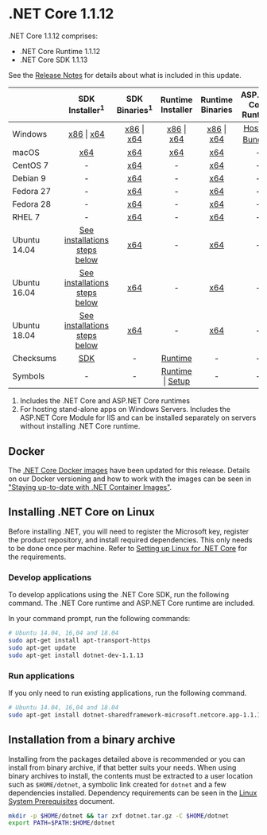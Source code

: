 # .NET Core 1.1.12

.NET Core 1.1.12 comprises:

* .NET Core Runtime 1.1.12
* .NET Core SDK 1.1.13

See the [Release Notes](https://github.com/dotnet/core/blob/main/release-notes/1.1/1.1.12.md) for details about what is included in this update.

|           | SDK Installer<sup>1</sup>                                   | SDK Binaries<sup>1</sup>                            | Runtime Installer                                        | Runtime Binaries                                 | ASP.NET Core Runtime           |
| --------- | :------------------------------------------:     | :----------------------:                 | :---------------------------:                            | :-------------------------:                      | :-----------------:            |
| Windows   | [x86][dotnet-dev-win-x86.exe] \| [x64][dotnet-dev-win-x64.exe] | [x86][dotnet-dev-win-x86.zip] \| [x64][dotnet-dev-win-x64.zip] | [x86][dotnet-win-x86.exe] \| [x64][dotnet-win-x64.exe] | [x86][dotnet-win-x86.zip] \| [x64][dotnet-win-x64.zip] | [Hosting Bundle][DotNetCore-WindowsHosting.exe]<sup>1</sup> |
| macOS     | [x64][dotnet-dev-osx-x64.pkg]  | [x64][dotnet-dev-osx-x64.tar.gz]     | [x64][dotnet-osx-x64.pkg] | [x64][dotnet-osx-x64.tar.gz] | - |
| CentOS 7  | - | [x64][dotnet-dev-centos-x64.tar.gz] | - | [x64][dotnet-centos-x64.tar.gz]  | - |
| Debian 9  | - | [x64][dotnet-dev-debian.9-x64.tar.gz] | - | [x64][dotnet-debian.9-x64.tar.gz]  | - |
| Fedora 27   | -                                                | [x64][dotnet-dev-fedora.27-x64.tar.gz] | -                                                        | [x64][dotnet-fedora.27-x64.tar.gz] | - |
| Fedora 28   | -                                                | [x64][dotnet-dev-fedora.28-x64.tar.gz] | -                                                        | [x64][dotnet-fedora.28-x64.tar.gz] | - |
| RHEL 7    | -                                                | [x64][dotnet-dev-rhel-x64.tar.gz]                    | -                                                        | [x64][dotnet-rhel-x64.tar.gz] | - |
| Ubuntu 14.04 | [See installations steps below](#installing-net-core-on-linux)   | [x64][dotnet-dev-ubuntu-x64.tar.gz]       | - | [x64][dotnet-ubuntu-x64.tar.gz] | - |
| Ubuntu 16.04 | [See installations steps below](#installing-net-core-on-linux)   | [x64][dotnet-dev-ubuntu.16.04-x64.tar.gz] | - | [x64][dotnet-ubuntu.16.04-x64.tar.gz] | - |
| Ubuntu 18.04 | [See installations steps below](#installing-net-core-on-linux)   | [x64][dotnet-dev-ubuntu.18.04-x64.tar.gz] | - | [x64][dotnet-ubuntu.18.04-x64.tar.gz] | - |
| Checksums | [SDK][checksums-sdk]                             | -                                        | [Runtime][checksums-runtime]                             | - | - |
| Symbols   | -                                                | -                                        | [Runtime][coreclr-symbols.zip] \| [Setup][core-setup-symbols.zip] | - | - |

1. Includes the .NET Core and ASP.NET Core runtimes
2. For hosting stand-alone apps on Windows Servers. Includes the ASP.NET Core Module for IIS and can be installed separately on servers without installing .NET Core runtime.

## Docker

The [.NET Core Docker images](https://hub.docker.com/r/microsoft/dotnet/) have been updated for this release. Details on our Docker versioning and how to work with the images can be seen in ["Staying up-to-date with .NET Container Images"](https://blogs.msdn.microsoft.com/dotnet/2018/06/18/staying-up-to-date-with-net-container-images/).

## Installing .NET Core on Linux

Before installing .NET, you will need to register the Microsoft key, register the product repository, and install required dependencies. This only needs to be done once per machine. Refer to [Setting up Linux for .NET Core][linux-setup] for the requirements.

### Develop applications
To develop applications using the .NET Core SDK, run the following command. The .NET Core runtime and ASP.NET Core runtime are included.

In your command prompt, run the following commands:

```bash
# Ubuntu 14.04, 16,04 and 18.04
sudo apt-get install apt-transport-https
sudo apt-get update
sudo apt-get install dotnet-dev-1.1.13
```

### Run applications

If you only need to run existing applications, run the following command.

```bash
# Ubuntu 14.04, 16,04 and 18.04
sudo apt-get install dotnet-sharedframework-microsoft.netcore.app-1.1.12
```

## Installation from a binary archive

Installing from the packages detailed above is recommended or you can install from binary archive, if that better suits your needs. When using binary archives to install, the contents must be extracted to a user location such as `$HOME/dotnet`, a symbolic link created for `dotnet` and a few dependencies installed. Dependency requirements can be seen in the [Linux System Prerequisites](https://github.com/dotnet/core/blob/main/Documentation/linux-prereqs.md) document.

```bash
mkdir -p $HOME/dotnet && tar zxf dotnet.tar.gz -C $HOME/dotnet
export PATH=$PATH:$HOME/dotnet
```
[blob-runtime]: https://dotnetcli.blob.core.windows.net/dotnet/Runtime/
[blob-sdk]: https://dotnetcli.blob.core.windows.net/dotnet/Sdk/
[release-notes]: https://github.com/dotnet/core/blob/main/release-notes/1.1/1.1.12.md

[dotnet-centos-x64.tar.gz]: https://download.visualstudio.microsoft.com/download/pr/60439f54-4dd4-4128-8c3e-aaa346e54f63/9eed8f5fae4265f32ab4c859bfcbe720/dotnet-centos-x64.1.1.12.tar.gz
[dotnet-debian.9-x64.tar.gz]: https://download.visualstudio.microsoft.com/download/pr/4e85cb6b-7a05-4766-b230-372df3ab80b0/6fa4bed7440dda5a10ee961d14c0def3/dotnet-debian.9-x64.1.1.12.tar.gz
[dotnet-fedora.27-x64.tar.gz]: https://download.visualstudio.microsoft.com/download/pr/58c83eae-9a1a-4257-8b08-e72c6ddf8ed7/8298ff6440d2109e1e5991582e9a1331/dotnet-fedora.27-x64.1.1.12.tar.gz
[dotnet-fedora.28-x64.tar.gz]: https://download.visualstudio.microsoft.com/download/pr/06012b3a-9c4d-41b0-b61b-6b2fedcddec2/9d0f39dcd9198f951fa735495d00112c/dotnet-fedora.28-x64.1.1.12.tar.gz
[dotnet-opensuse.42.3-x64.tar.gz]: https://download.visualstudio.microsoft.com/download/pr/7f965480-976e-4e85-b80e-c7c39fbb8080/fffabde4aff2a525359b645dea57a6c6/dotnet-opensuse.42.3-x64.1.1.12.tar.gz
[dotnet-osx-x64.pkg]: https://download.visualstudio.microsoft.com/download/pr/c6b8bdeb-27e4-4149-9f5b-164ac344d48e/8e3e3c41f97317ea9d4b15250a092419/dotnet-osx-x64.1.1.12.pkg
[dotnet-osx-x64.tar.gz]: https://download.visualstudio.microsoft.com/download/pr/2dc4619f-cec3-4159-a061-ea288cb69f96/e7558401471ddc4cb8168a4bff711114/dotnet-osx-x64.1.1.12.tar.gz
[dotnet-rhel-x64.tar.gz]: https://download.visualstudio.microsoft.com/download/pr/f4992fb8-592e-474f-8834-e3a64e015b6e/955fe39bdb8603a06bb70d7a2cc0743d/dotnet-rhel-x64.1.1.12.tar.gz
[dotnet-ubuntu-x64.tar.gz]: https://download.visualstudio.microsoft.com/download/pr/6d75ff7e-dbcb-4602-b788-e5d51e193b26/19bc8f49ee59468e22fa800462ab17e3/dotnet-ubuntu-x64.1.1.12.tar.gz
[dotnet-ubuntu.16.04-x64.tar.gz]: https://download.visualstudio.microsoft.com/download/pr/ca6f8aeb-711c-4cb6-ab40-7bf687bf234f/402d838eb8a4c5a97c196e596883e267/dotnet-ubuntu.16.04-x64.1.1.12.tar.gz
[dotnet-ubuntu.18.04-x64.tar.gz]: https://download.visualstudio.microsoft.com/download/pr/a84b8d06-915a-4409-8c64-320424d1d822/3e9af619592ab59f0831cdd67b4c1f19/dotnet-ubuntu.18.04-x64.1.1.12.tar.gz
[dotnet-win-x64.exe]: https://download.visualstudio.microsoft.com/download/pr/6f175fa3-5578-47e8-a03e-eb07a7bc619e/d727018b0a1f428377a2de6d6d30480f/dotnet-win-x64.1.1.12.exe
[dotnet-win-x64.zip]: https://download.visualstudio.microsoft.com/download/pr/96c27dff-44b8-4ecd-bcd4-c56527b80572/be6d454ffa6346b70631159d1170352b/dotnet-win-x64.1.1.12.zip
[dotnet-win-x86.exe]: https://download.visualstudio.microsoft.com/download/pr/d776cddb-c401-4b85-b941-5ef02d4b4169/cdcf84cdc77ba08f66fdb3ff93e4675a/dotnet-win-x86.1.1.12.exe
[dotnet-win-x86.zip]: https://download.visualstudio.microsoft.com/download/pr/02f966a0-edaa-4930-ad98-ea742670270d/dcc2b2e1cd7032625e2485930ca495bf/dotnet-win-x86.1.1.12.zip
[DotNetCore-WindowsHosting.exe]: https://download.visualstudio.microsoft.com/download/pr/1110274e-cd5c-4b82-8a3f-c71937d603b9/f507bbb5a47ca15cadf0d55efcdb5176/dotnetcore.1.0.15_1.1.12-windowshosting.exe
[dotnet-dev-centos-x64.tar.gz]: https://download.visualstudio.microsoft.com/download/pr/9032949d-db66-46bc-9548-7e118801e1e2/e505beee873cfa56413c055451cccdf6/dotnet-dev-centos-x64.1.1.13.tar.gz
[dotnet-dev-debian.9-x64.tar.gz]: https://download.visualstudio.microsoft.com/download/pr/93df87b2-f685-4966-a35b-bc26daac4d51/16417d162121cf54c2bed343ca8b79f6/dotnet-dev-debian.9-x64.1.1.13.tar.gz
[dotnet-dev-fedora.27-x64.tar.gz]: https://download.visualstudio.microsoft.com/download/pr/0e8c5253-9a17-4181-af70-a8db26024196/20d14303a038aaf353ad4205d9473377/dotnet-dev-fedora.27-x64.1.1.13.tar.gz
[dotnet-dev-fedora.28-x64.tar.gz]: https://download.visualstudio.microsoft.com/download/pr/390e5457-7bd9-4669-99a1-dd61e47829d5/f4c1886ce93eea9b433a538c9e2a23d8/dotnet-dev-fedora.28-x64.1.1.13.tar.gz
[dotnet-dev-opensuse.42.3-x64.tar.gz]: https://download.visualstudio.microsoft.com/download/pr/9ff0fc37-7937-4879-b09e-c4c986a1fbfd/0196f65e2a761fea9d50049f8588e704/dotnet-dev-opensuse.42.3-x64.1.1.13.tar.gz
[dotnet-dev-osx-x64.pkg]: https://download.visualstudio.microsoft.com/download/pr/294628ef-c677-4f2b-9b32-965d262bd9b0/75b3465b93889ec468521866eb1eb2a2/dotnet-dev-osx-x64.1.1.13.pkg
[dotnet-dev-osx-x64.tar.gz]: https://download.visualstudio.microsoft.com/download/pr/7fdeaba7-cf01-4ecf-905c-5192424a9357/2b866b907f3b9a33f47fde137b5b7381/dotnet-dev-osx-x64.1.1.13.tar.gz
[dotnet-dev-rhel-x64.tar.gz]: https://download.visualstudio.microsoft.com/download/pr/ad8dba5f-665f-4602-873f-2f315d0f4b07/f653f760ad97620a8561822ba6fcc937/dotnet-dev-rhel-x64.1.1.13.tar.gz
[dotnet-dev-ubuntu-x64.tar.gz]: https://download.visualstudio.microsoft.com/download/pr/904d3146-d148-4f5b-8f96-5c48643e3f37/5769dbfc8cb5341e1a89822354ac4eeb/dotnet-dev-ubuntu-x64.1.1.13.tar.gz
[dotnet-dev-ubuntu.16.04-x64.tar.gz]: https://download.visualstudio.microsoft.com/download/pr/4c37da1a-3307-435c-973f-89b1bad1f31c/d4c2484339d2c888eda9419df8923998/dotnet-dev-ubuntu.16.04-x64.1.1.13.tar.gz
[dotnet-dev-ubuntu.18.04-x64.tar.gz]: https://download.visualstudio.microsoft.com/download/pr/76a25d74-d4b5-43f7-b9f7-0d0f5ce9e90c/df2bf041d954c283fb08a27fd8a9524e/dotnet-dev-ubuntu.18.04-x64.1.1.13.tar.gz
[dotnet-dev-win-x64.exe]: https://download.visualstudio.microsoft.com/download/pr/1d145015-eb70-4e17-b808-e9fda0910ab3/80b480c8507742d2369c852bfe36eec6/dotnet-dev-win-x64.1.1.13.exe
[dotnet-dev-win-x64.zip]: https://download.visualstudio.microsoft.com/download/pr/707f0887-b149-4ea1-9f97-7a841526c17e/423ece599bd8c0e2c80558b208b0e6b4/dotnet-dev-win-x64.1.1.13.zip
[dotnet-dev-win-x86.exe]: https://download.visualstudio.microsoft.com/download/pr/42e527c7-bd17-4c5f-b418-e6bc0ac386c2/87c1a57275d1031139ddd1c48783adb0/dotnet-dev-win-x86.1.1.13.exe
[dotnet-dev-win-x86.zip]: https://download.visualstudio.microsoft.com/download/pr/5e35d95e-a547-4b1f-bdcd-668e5bff05f4/fd3556eddf1063f47ae236d26246df23/dotnet-dev-win-x86.1.1.13.zip
[core-setup-symbols.zip]: https://download.visualstudio.microsoft.com/download/pr/83729897-e15b-4b9e-bfff-80d57675b3e9/55aa62a4467a1857f95d1b5b51fdab47/core-setup-1.1.12-symbols.zip
[coreclr-symbols.zip]: https://download.visualstudio.microsoft.com/download/pr/314025be-f4b7-42bd-a7fe-7021d5d5949d/621672cdc23f62ec92849aec18887b2d/coreclr-1.1.12-symbols.zip

[checksums-runtime]: https://dotnetcli.blob.core.windows.net/dotnet/checksums/1.1.12-runtime-sha.txt
[checksums-sdk]: https://dotnetcli.blob.core.windows.net/dotnet/checksums/1.1.13-sdk-sha.txt

[linux-install]: https://dotnet.microsoft.com/download/dotnet/1.1
[linux-setup]: https://github.com/dotnet/core/blob/main/Documentation/linux-setup.md

[dotnet-blog]: https://blogs.msdn.microsoft.com/dotnet/2019/03/12/net-core-march-2019/